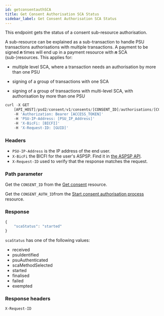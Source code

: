 ```yaml
---
id: getconsentauthSCA
title: Get Consent Authorisation SCA Status
sidebar_label: Get Consent Authorisation SCA Status
---
```

This endpoint gets the status of a consent sub-resource authorisation. 

A sub-resource can be explained as a sub-transaction to handle PSU transactions authorisations with multiple transactions. A payment to be signed ***n*** times will end up in a payment resource with ***n*** SCA (sub-)resources. This applies for:

* multiple level SCA, where a transaction needs an authorisation by more than one PSU

* signing of a group of transactions with one SCA

* signing of a group of transactions with multi-level SCA, with authorisation by more than one PSU

```javascript
curl -X GET
    [API_HOST]/psd2/consent/v1/consents/[CONSENT_ID]/authorisations/[CONSENT_AUTH_ID]
    -H 'Authorization: Bearer [ACCESS_TOKEN]'
    -H 'PSU-IP-Address: [PSU_IP_Address]'
    -H 'X-BicFi: [BICFI]'
    -H 'X-Request-ID: [GUID]'
```

### Headers

- `PSU-IP-Address` is the IP address of the end user.
- `X-BicFi` the BICFI for the user's ASPSP. Find it in [the ASPSP API](aspsp.md).
- `X-Request-ID` used to verify that the response matches the request.

### Path parameter

Get the `CONSENT_ID` from the [Get consent](getconsent.md) resource.

Get the `CONSENT_AUTH_ID`from the [Start consent authorisation process](startconsentauthprocess.md) resource.

### Response
```javascript
{
    "scaStatus": "started"
}
```
``scaStatus``  has one of the following values:
* received
* psuIdentified
* psuAuthenticated
* scaMethodSelected
* started
* finalised
* failed
* exempted

### Response headers

`X-Request-ID`